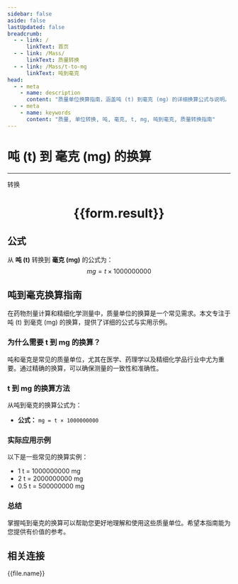 ```yaml
---
sidebar: false
aside: false
lastUpdated: false
breadcrumb:
  - - link: /
      linkText: 首页
  - - link: /Mass/
      linkText: 质量转换
  - - link: /Mass/t-to-mg
      linkText: 吨到毫克
head:
  - - meta
    - name: description
      content: "质量单位换算指南，涵盖吨 (t) 到毫克 (mg) 的详细换算公式与说明。"
  - - meta
    - name: keywords
      content: "质量, 单位转换, 吨, 毫克, t, mg, 吨到毫克, 质量转换指南"
---
```

# 吨 (t) 到 毫克 (mg) 的换算
---
<script setup>
import { onMounted, reactive, inject, ref } from 'vue'
import { NButton, NForm, NFormItem, NInput, NInputNumber, NSelect, NCard, useMessage,NGrid ,NGi } from 'naive-ui'
import { defineClientComponent } from 'vitepress'
import { Mass } from '../../files';

const convert = inject('convert')

const form = reactive({
  number: null,
  result: '',
})

const convertHandler = () => {
  if (form.number !== null && !isNaN(form.number)) {
    const convertedValue = parseFloat(form.number) * 1000000000
    form.result = `${form.number}t = ${convertedValue.toFixed(0)}mg`
  } else {
    form.result = '请输入有效的数值。'
  }
}
</script>

<n-form size="large" :model="form">
  <n-form-item label="吨 (t)">
    <n-input-number v-model:value="form.number" placeholder="输入吨" style="width: 100%" />
  </n-form-item>
  <n-form-item>
    <n-button type="primary" @click="convertHandler" block>转换</n-button>
  </n-form-item>
</n-form>

<n-card  embedded :bordered="false" hoverable>
  <div  style="text-align:center">
    <h1>{{form.result}}</h1>
  </div>
</n-card>

## 公式

从 **吨 (t)** 转换到 **毫克 (mg)** 的公式为：
$$ mg = t \times 1000000000 $$

## 吨到毫克换算指南

在药物剂量计算和精细化学测量中，质量单位的换算是一个常见需求。本文专注于吨 (t) 到毫克 (mg) 的换算，提供了详细的公式与实用示例。

### 为什么需要 t 到 mg 的换算？

吨和毫克是常见的质量单位，尤其在医学、药理学以及精细化学品行业中尤为重要。通过精确的换算，可以确保测量的一致性和准确性。

### t 到 mg 的换算方法

从吨到毫克的换算公式为：

- **公式：** `mg = t × 1000000000`

### 实际应用示例

以下是一些常见的换算实例：

- 1 t = 1000000000 mg
- 2 t = 2000000000 mg
- 0.5 t = 500000000 mg

### 总结

掌握吨到毫克的换算可以帮助您更好地理解和使用这些质量单位。希望本指南能为您提供有价值的参考。

## 相关连接
<n-grid x-gap="12" :cols="4">
  <n-gi v-for="(file, index) in Mass" :key="index">
    <n-button
      text
      tag="a"
      :href="file.path"
      type="primary"
    >
      {{file.name}}
    </n-button>
  </n-gi>
</n-grid>